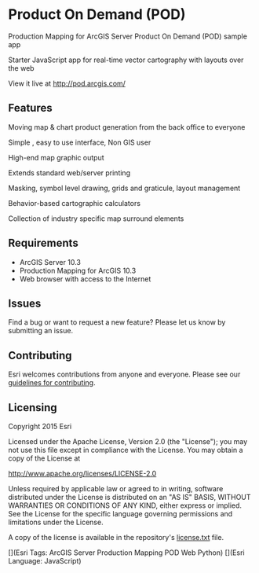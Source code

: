 Product On Demand (POD)
===

Production Mapping for ArcGIS Server Product On Demand (POD) sample app

Starter JavaScript app for real-time vector cartography with layouts over the web



View it live at http://pod.arcgis.com/


## Features
  Moving map & chart product generation from the back office to everyone
  
  Simple , easy to use interface, Non GIS user
  
  High-end map graphic output
  
  Extends standard web/server printing
  
  Masking, symbol level drawing, grids and graticule, layout management

  Behavior-based cartographic calculators 
  
  Collection of industry specific map surround elements
  


## Requirements


* ArcGIS Server 10.3
* Production Mapping for ArcGIS 10.3
* Web browser with access to the Internet



## Issues
Find a bug or want to request a new feature? Please let us know by submitting an issue.




## Contributing
Esri welcomes contributions from anyone and everyone. Please see our [guidelines for contributing](https://github.com/esri/contributing).




## Licensing
Copyright 2015 Esri


Licensed under the Apache License, Version 2.0 (the "License");
you may not use this file except in compliance with the License.
You may obtain a copy of the License at


   http://www.apache.org/licenses/LICENSE-2.0


Unless required by applicable law or agreed to in writing, software
distributed under the License is distributed on an "AS IS" BASIS,
WITHOUT WARRANTIES OR CONDITIONS OF ANY KIND, either express or implied.
See the License for the specific language governing permissions and
limitations under the License.


A copy of the license is available in the repository's [license.txt]( https://github.com/ArcGIS/Product_On_Demand/blob/master/license.txt) file.


[](Esri Tags: ArcGIS Server Production Mapping POD Web Python)
[](Esri Language: JavaScript)
